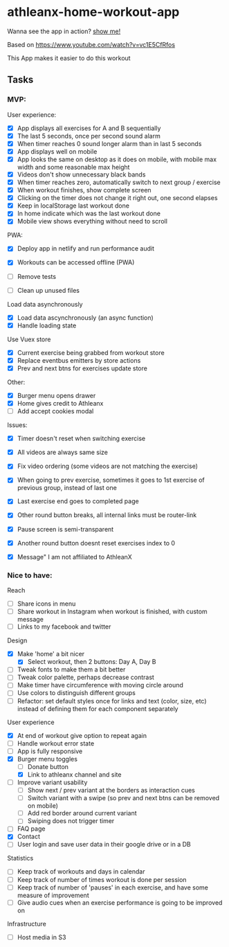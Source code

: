 # athleanx-home-workout-app

Wanna see the app in action? [show me!](https://ahtleanx-home-workout.netlify.app/)

Based on https://www.youtube.com/watch?v=vc1E5CfRfos

This App makes it easier to do this workout

## Tasks

### MVP:

User experience:
- [x] App displays all exercises for A and B sequentially
- [x] The last 5 seconds, once per second sound alarm
- [x] When timer reaches 0 sound longer alarm than in last 5 seconds
- [x] App displays well on mobile
- [x] App looks the same on desktop as it does on mobile, with mobile max width and some reasonable max height
- [x] Videos don't show unnecessary black bands
- [x] When timer reaches zero, automatically switch to next group / exercise
- [x] When workout finishes, show complete screen
- [x] Clicking on the timer does not change it right out, one second elapses
- [x] Keep in localStorage last workout done
- [x] In home indicate which was the last workout done
- [x] Mobile view shows everything without need to scroll

PWA:
- [x] Deploy app in netlify and run performance audit
- [x] Workouts can be accessed offline (PWA)

- [ ] Remove tests
- [ ] Clean up unused files

Load data asynchronously
- [x] Load data ascynchronously (an async function)
- [x] Handle loading state

Use Vuex store
- [x] Current exercise being grabbed from workout store
- [x] Replace eventbus emitters by store actions
- [x] Prev and next btns for exercises update store

Other:
- [x] Burger menu opens drawer
- [x] Home gives credit to Athleanx
- [ ] Add accept cookies modal

Issues:
- [x] Timer doesn't reset when switching exercise
- [x] All videos are always same size

- [x] Fix video ordering (some videos are not matching the exercise)
- [x] When going to prev exercise, sometimes it goes to 1st exercise of previous group, instead of last one
- [x] Last exercise end goes to completed page
- [x] Other round button breaks, all internal links must be router-link
- [x] Pause screen is semi-transparent
- [x] Another round button doesnt reset exercises index to 0
- [x] Message" I am not affiliated to AthleanX

### Nice to have:

Reach
- [ ] Share icons in menu
- [ ] Share workout in Instagram when workout is finished, with custom message
- [ ] Links to my facebook and twitter

Design
- [x] Make 'home' a bit nicer
  - [x] Select workout, then 2 buttons: Day A, Day B
- [ ] Tweak fonts to make them a bit better
- [ ] Tweak color palette, perhaps decrease contrast
- [ ] Make timer have circumference with moving circle around
- [ ] Use colors to distinguish different groups
- [ ] Refactor: set default styles once for links and text (color, size, etc) instead of defining them for each component separately

User experience
- [x] At end of workout give option to repeat again
- [ ] Handle workout error state
- [ ] App is fully responsive
- [x] Burger menu toggles
  - [ ] Donate button
  - [x] Link to athleanx channel and site
- [ ] Improve variant usability
  - [ ] Show next / prev variant at the borders as interaction cues
  - [ ] Switch variant with a swipe (so prev and next btns can be removed on mobile)
  - [ ] Add red border around current variant
  - [ ] Swiping does not trigger timer
- [ ] FAQ page
- [x] Contact
- [ ] User login and save user data in their google drive or in a DB

Statistics
- [ ] Keep track of workouts and days in calendar
- [ ] Keep track of number of times workout is done per session
- [ ] Keep track of number of 'pauses' in each exercise, and have some measure of improvement
- [ ] Give audio cues when an exercise performance is going to be improved on

Infrastructure
- [ ] Host media in S3
